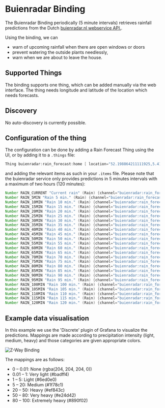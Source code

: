 # Buienradar Binding

The Buienradar Binding periodically (5 minute intervals) retrieves rainfall predictions from the Dutch [buienradar.nl webservice API.](https://www.buienradar.nl/overbuienradar/gratis-weerdata).

Using the binding, we can

- warn of upcoming rainfall when there are open windows or doors
- prevent watering the outside plants needlessly,
- warn when we are about to leave the house.

## Supported Things

The binding supports one thing, which can be added manually via the web interface. The thing needs longitude and latitude of the location which needs forecasts.

## Discovery

No auto-discovery is currently possible.

## Configuration of the thing

The configuration can be done by adding a Rain Forecast Thing using the UI, or by adding it to a `.things` file:

```java
Thing buienradar:rain_forecast:home [ location="52.198864211111925,5.4192629660193585" ]
```

and adding the relevant items as such in your `.items` file. Please note that the buienradar service only provides predictions in 5 minutes intervals with a maximum of two hours (120 minutes):

```java
Number RAIN_CURRENT "Current rain" (Rain) {channel="buienradar:rain_forecast:home:forecast_0" }
Number RAIN_5MIN "Rain 5 min." (Rain) {channel="buienradar:rain_forecast:home:forecast_5" }
Number RAIN_10MIN "Rain 10 min." (Rain) {channel="buienradar:rain_forecast:home:forecast_10" }
Number RAIN_15MIN "Rain 15 min." (Rain) {channel="buienradar:rain_forecast:home:forecast_15" }
Number RAIN_20MIN "Rain 20 min." (Rain) {channel="buienradar:rain_forecast:home:forecast_20" }
Number RAIN_25MIN "Rain 25 min." (Rain) {channel="buienradar:rain_forecast:home:forecast_25" }
Number RAIN_30MIN "Rain 30 min." (Rain) {channel="buienradar:rain_forecast:home:forecast_30" }
Number RAIN_35MIN "Rain 35 min." (Rain) {channel="buienradar:rain_forecast:home:forecast_35" }
Number RAIN_40MIN "Rain 40 min." (Rain) {channel="buienradar:rain_forecast:home:forecast_40" }
Number RAIN_45MIN "Rain 45 min." (Rain) {channel="buienradar:rain_forecast:home:forecast_45" }
Number RAIN_50MIN "Rain 50 min." (Rain) {channel="buienradar:rain_forecast:home:forecast_50" }
Number RAIN_55MIN "Rain 55 min." (Rain) {channel="buienradar:rain_forecast:home:forecast_55" }
Number RAIN_60MIN "Rain 60 min." (Rain) {channel="buienradar:rain_forecast:home:forecast_60" }
Number RAIN_65MIN "Rain 65 min." (Rain) {channel="buienradar:rain_forecast:home:forecast_65" }
Number RAIN_70MIN "Rain 70 min." (Rain) {channel="buienradar:rain_forecast:home:forecast_70" }
Number RAIN_75MIN "Rain 75 min." (Rain) {channel="buienradar:rain_forecast:home:forecast_75" }
Number RAIN_80MIN "Rain 80 min." (Rain) {channel="buienradar:rain_forecast:home:forecast_80" }
Number RAIN_85MIN "Rain 85 min." (Rain) {channel="buienradar:rain_forecast:home:forecast_85" }
Number RAIN_90MIN "Rain 90 min." (Rain) {channel="buienradar:rain_forecast:home:forecast_90" }
Number RAIN_95MIN "Rain 95 min." (Rain) {channel="buienradar:rain_forecast:home:forecast_95" }
Number RAIN_100MIN "Rain 100 min." (Rain) {channel="buienradar:rain_forecast:home:forecast_100" }
Number RAIN_105MIN "Rain 105 min." (Rain) {channel="buienradar:rain_forecast:home:forecast_105" }
Number RAIN_110MIN "Rain 110 min." (Rain) {channel="buienradar:rain_forecast:home:forecast_110" }
Number RAIN_115MIN "Rain 115 min." (Rain) {channel="buienradar:rain_forecast:home:forecast_115" }
Number RAIN_120MIN "Rain 120 min." (Rain) {channel="buienradar:rain_forecast:home:forecast_120" }
```

## Example data visualisation

In this example we use the 'Discrete' plugin of Grafana to visualize the predictions. Mappings are made according to precipitation intensity (light, medium, heavy) and those categories are given appropriate colors.

![Z-Way Binding](doc/img/grafana-dashboard.png)

The mappings are as follows:

- 0 – 0.01: None (rgba(204, 204, 204, 0))
- 0.01 – 1: Very light (#badff4)
- 1 – 5: Light (#6ed0e0)
- 5 – 20: Medium (#1f78c1)
- 20 – 50: Heavy (#ef843c)
- 50 – 80: Very heavy (#e24d42)
- 80 – 100: Extremely heavy (#890f02)
